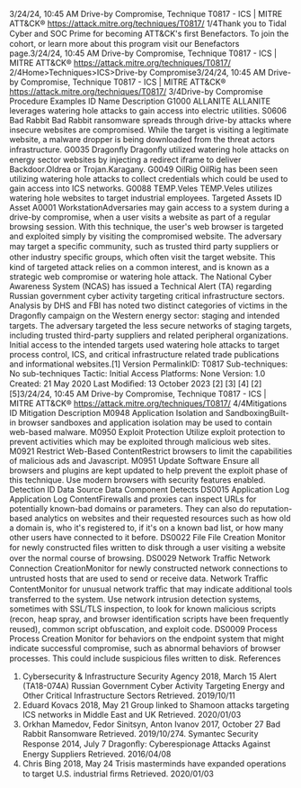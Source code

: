 3/24/24, 10:45 AM Drive-by Compromise, Technique T0817 - ICS | MITRE ATT&CK®
https://attack.mitre.org/techniques/T0817/ 1/4Thank you to Tidal Cyber and SOC Prime for becoming ATT&CK's ﬁrst Benefactors. To join the cohort, or learn more about this program visit our
Benefactors page.3/24/24, 10:45 AM Drive-by Compromise, Technique T0817 - ICS | MITRE ATT&CK®
https://attack.mitre.org/techniques/T0817/ 2/4Home>Techniques>ICS>Drive-by Compromise3/24/24, 10:45 AM Drive-by Compromise, Technique T0817 - ICS | MITRE ATT&CK®
https://attack.mitre.org/techniques/T0817/ 3/4Drive-by Compromise
Procedure Examples
ID Name Description
G1000 ALLANITE ALLANITE leverages watering hole attacks to gain access into electric utilities. 
S0606 Bad Rabbit Bad Rabbit ransomware spreads through drive-by attacks where insecure websites are compromised. While the
target is visiting a legitimate website, a malware dropper is being downloaded from the threat actors
infrastructure. 
G0035 Dragonﬂy Dragonﬂy utilized watering hole attacks on energy sector websites by injecting a redirect iframe to deliver
Backdoor.Oldrea or Trojan.Karagany. 
G0049 OilRig OilRig has been seen utilizing watering hole attacks to collect credentials which could be used to gain access
into ICS networks. 
G0088 TEMP.Veles TEMP.Veles utilizes watering hole websites to target industrial employees. 
Targeted Assets
ID Asset
A0001 WorkstationAdversaries may gain access to a system during a drive-by compromise, when a user visits a website as part of a regular browsing session.
With this technique, the user's web browser is targeted and exploited simply by visiting the compromised website.
The adversary may target a speciﬁc community, such as trusted third party suppliers or other industry speciﬁc groups, which often visit the
target website. This kind of targeted attack relies on a common interest, and is known as a strategic web compromise or watering hole
attack.
The National Cyber Awareness System (NCAS) has issued a Technical Alert (TA) regarding Russian government cyber activity targeting
critical infrastructure sectors. Analysis by DHS and FBI has noted two distinct categories of victims in the Dragonﬂy campaign on the
Western energy sector: staging and intended targets. The adversary targeted the less secure networks of staging targets, including trusted
third-party suppliers and related peripheral organizations. Initial access to the intended targets used watering hole attacks to target process
control, ICS, and critical infrastructure related trade publications and informational websites.[1]
Version PermalinkID: T0817
Sub-techniques:  No sub-techniques
 
Tactic: Initial Access
 
Platforms: None
Version: 1.0
Created: 21 May 2020
Last Modiﬁed: 13 October 2023
[2]
[3]
[4]
[2]
[5]3/24/24, 10:45 AM Drive-by Compromise, Technique T0817 - ICS | MITRE ATT&CK®
https://attack.mitre.org/techniques/T0817/ 4/4Mitigations
ID Mitigation Description
M0948 Application Isolation and
SandboxingBuilt-in browser sandboxes and application isolation may be used to contain web-based
malware.
M0950 Exploit Protection Utilize exploit protection to prevent activities which may be exploited through malicious web
sites.
M0921 Restrict Web-Based
ContentRestrict browsers to limit the capabilities of malicious ads and Javascript.
M0951 Update Software Ensure all browsers and plugins are kept updated to help prevent the exploit phase of this
technique. Use modern browsers with security features enabled.
Detection
ID Data Source Data Component Detects
DS0015 Application Log Application Log
ContentFirewalls and proxies can inspect URLs for potentially known-bad domains or
parameters. They can also do reputation-based analytics on websites and their
requested resources such as how old a domain is, who it's registered to, if it's on a
known bad list, or how many other users have connected to it before.
DS0022 File File Creation Monitor for newly constructed ﬁles written to disk through a user visiting a website
over the normal course of browsing.
DS0029 Network Traﬃc Network
Connection
CreationMonitor for newly constructed network connections to untrusted hosts that are used to
send or receive data.
Network Traﬃc
ContentMonitor for unusual network traﬃc that may indicate additional tools transferred to
the system. Use network intrusion detection systems, sometimes with SSL/TLS
inspection, to look for known malicious scripts (recon, heap spray, and browser
identiﬁcation scripts have been frequently reused), common script obfuscation, and
exploit code.
DS0009 Process Process Creation Monitor for behaviors on the endpoint system that might indicate successful
compromise, such as abnormal behaviors of browser processes. This could include
suspicious ﬁles written to disk.
References
1. Cybersecurity & Infrastructure Security Agency 2018, March 15
Alert (TA18-074A) Russian Government Cyber Activity
Targeting Energy and Other Critical Infrastructure Sectors
Retrieved. 2019/10/11
2. Eduard Kovacs 2018, May 21 Group linked to Shamoon
attacks targeting ICS networks in Middle East and UK
Retrieved. 2020/01/03
3. Orkhan Mamedov, Fedor Sinitsyn, Anton Ivanov 2017, October
27 Bad Rabbit Ransomware Retrieved. 2019/10/274. Symantec Security Response 2014, July 7 Dragonﬂy:
Cyberespionage Attacks Against Energy Suppliers Retrieved.
2016/04/08
5. Chris Bing 2018, May 24 Trisis masterminds have expanded
operations to target U.S. industrial ﬁrms Retrieved.
2020/01/03
